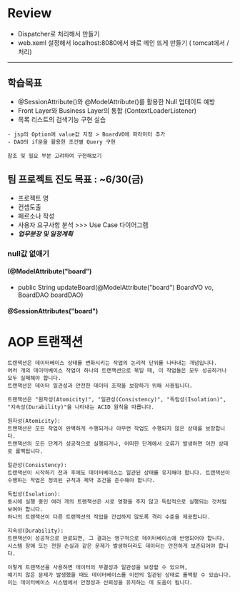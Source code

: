 # Review

- Dispatcher로 처리해서 만들기
- web.xeml 설정해서 localhost:8080에서 바로 메인 뜨게 만들기 ( tomcat에서 / 처리)

-----------------------------------------------------

## 학습목표
- @SessionAttribute()와 @ModelAttribute()를 활용한 Null 업데이트 예방
- Front Layer와 Business Layer의 통합 (ContextLoaderListener)
- 목록 리스트의 검색기능 구현 실습
```
- jsp의 Option에 value값 지정 > BoardVO에 파라미터 추가
- DAO의 if문을 활용한 조건별 Query 구현

참조 및 필요 부분 고려하여 구현해보기
```

## 팀 프로젝트 진도 목표 : ~6/30(금)
- 프로젝트 명
- 컨셉도출
- 페르소나 작성
- 사용자 요구사항 분석 >>> Use Case 다이어그램
- ***업무분장 및 일정계획***



### null값 없애기
#### (@ModelAttribute("board")
- public String updateBoard(@ModelAttribute("board") BoardVO vo, BoardDAO boardDAO)

#### @SessionAttributes("board")


# AOP 트랜잭션
```
트랜잭션은 데이터베이스 상태를 변화시키는 작업의 논리적 단위를 나타내는 개념입니다. 
여러 개의 데이터베이스 작업이 하나의 트랜잭션으로 묶일 때, 이 작업들은 모두 성공하거나 모두 실패해야 합니다. 
트랜잭션은 데이터 일관성과 안전한 데이터 조작을 보장하기 위해 사용됩니다.

트랜잭션은 "원자성(Atomicity)", "일관성(Consistency)", "독립성(Isolation)", "지속성(Durability)"을 나타내는 ACID 원칙을 따릅니다.

원자성(Atomicity): 
트랜잭션은 모든 작업이 완벽하게 수행되거나 아무런 작업도 수행되지 않은 상태를 보장합니다. 
트랜잭션의 모든 단계가 성공적으로 실행되거나, 어떠한 단계에서 오류가 발생하면 이전 상태로 롤백됩니다.

일관성(Consistency): 
트랜잭션이 시작하기 전과 후에도 데이터베이스는 일관된 상태를 유지해야 합니다. 트랜잭션이 수행하는 작업은 정의된 규칙과 제약 조건을 준수해야 합니다.

독립성(Isolation): 
동시에 실행 중인 여러 개의 트랜잭션은 서로 영향을 주지 않고 독립적으로 실행되는 것처럼 보여야 합니다. 
하나의 트랜잭션이 다른 트랜잭션의 작업을 간섭하지 않도록 격리 수준을 제공합니다.

지속성(Durability): 
트랜잭션이 성공적으로 완료되면, 그 결과는 영구적으로 데이터베이스에 반영되어야 합니다. 
시스템 장애 또는 전원 손실과 같은 문제가 발생하더라도 데이터는 안전하게 보존되어야 합니다.

이렇게 트랜잭션을 사용하면 데이터의 무결성과 일관성을 보장할 수 있으며, 
예기치 않은 문제가 발생했을 때도 데이터베이스를 이전의 일관된 상태로 롤백할 수 있습니다. 
이는 데이터베이스 시스템에서 안정성과 신뢰성을 유지하는 데 도움이 됩니다.
```



